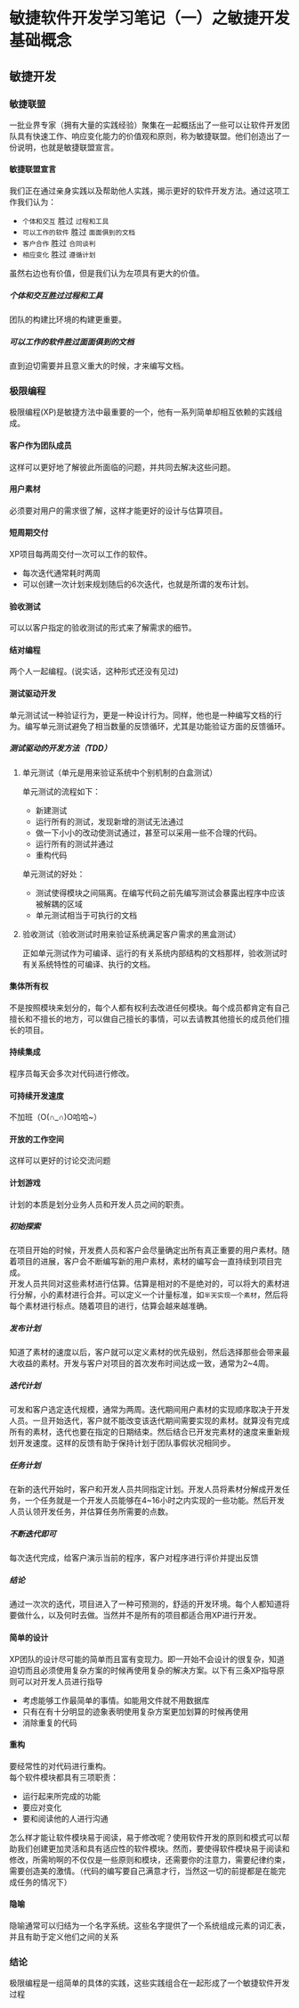 # 敏捷软件开发学习笔记（一）之敏捷开发基础概念

## 敏捷开发

### 敏捷联盟

 一批业界专家（拥有大量的实践经验）聚集在一起概括出了一些可以让软件开发团队具有快速工作、响应变化能力的价值观和原则，称为敏捷联盟。他们创造出了一份说明，也就是敏捷联盟宣言。

#### 敏捷联盟宣言

 我们正在通过亲身实践以及帮助他人实践，揭示更好的软件开发方法。通过这项工作我们认为：

+ `个体和交互` 胜过 `过程和工具`
+ `可以工作的软件` 胜过 `面面俱到的文档`
+ `客户合作` 胜过 `合同谈判`
+ `相应变化` 胜过 `遵循计划`

虽然右边也有价值，但是我们认为左项具有更大的价值。  

##### 个体和交互胜过过程和工具

 团队的构建比环境的构建更重要。

##### 可以工作的软件胜过面面俱到的文档

 直到迫切需要并且意义重大的时候，才来编写文档。

### 极限编程

 极限编程(XP)是敏捷方法中最重要的一个，他有一系列简单却相互依赖的实践组成。

#### 客户作为团队成员
 
这样可以更好地了解彼此所面临的问题，并共同去解决这些问题。

#### 用户素材
 
 必须要对用户的需求很了解，这样才能更好的设计与估算项目。

#### 短周期交付

 XP项目每两周交付一次可以工作的软件。

+ 每次迭代通常耗时两周
+ 可以创建一次计划来规划随后的6次迭代，也就是所谓的发布计划。

#### 验收测试

 可以以客户指定的验收测试的形式来了解需求的细节。

#### 结对编程

 两个人一起编程。(说实话，这种形式还没有见过)

#### 测试驱动开发

 单元测试试一种验证行为，更是一种设计行为。同样，他也是一种编写文档的行为。编写单元测试避免了相当数量的反馈循环，尤其是功能验证方面的反馈循环。

##### 测试驱动的开发方法（TDD）

1. 单元测试（单元是用来验证系统中个别机制的白盒测试）

 	单元测试的流程如下：

	+ 新建测试
	+ 运行所有的测试，发现新增的测试无法通过
	+ 做一下小小的改动使测试通过，甚至可以采用一些不合理的代码。
	+ 运行所有的测试并通过
	+ 重构代码
	
	单元测试的好处：

	+ 测试使得模块之间隔离。在编写代码之前先编写测试会暴露出程序中应该被解耦的区域
	+ 单元测试相当于可执行的文档

2. 验收测试（验收测试时用来验证系统满足客户需求的黑盒测试）

 	正如单元测试作为可编译、运行的有关系统内部结构的文档那样，验收测试时有关系统特性的可编译、执行的文档。

#### 集体所有权

 不是按照模块来划分的，每个人都有权利去改进任何模块。每个成员都肯定有自己擅长和不擅长的地方，可以做自己擅长的事情，可以去请教其他擅长的成员他们擅长的项目。

#### 持续集成

 程序员每天会多次对代码进行修改。

#### 可持续开发速度

 不加班（O(∩_∩)O哈哈~）

#### 开放的工作空间
 
 这样可以更好的讨论交流问题

#### 计划游戏

 计划的本质是划分业务人员和开发人员之间的职责。

##### 初始探索

 在项目开始的时候，开发费人员和客户会尽量确定出所有真正重要的用户素材。随着项目的进展，客户会不断编写新的用户素材，素材的编写会一直持续到项目完成。  
 开发人员共同对这些素材进行估算。估算是相对的不是绝对的，可以将大的素材进行分解，小的素材进行合并。可以定义一个计量标准，如`半天实现一个素材`，然后将每个素材进行标点。随着项目的进行，估算会越来越准确。

##### 发布计划

 知道了素材的速度以后，客户就可以定义素材的优先级别，然后选择那些会带来最大收益的素材。开发与客户对项目的首次发布时间达成一致，通常为2~4周。

##### 迭代计划

 可发和客户选定迭代规模，通常为两周。迭代期间用户素材的实现顺序取决于开发人员。一旦开始迭代，客户就不能改变该迭代期间需要实现的素材。就算没有完成所有的素材，迭代也要在指定的日期结束。然后结合已开发完素材的速度来重新规划开发速度。这样的反馈有助于保持计划于团队事假状况相同步。

##### 任务计划

 在新的迭代开始时，客户和开发人员共同指定计划。开发人员将素材分解成开发任务，一个任务就是一个开发人员能够在4~16小时之内实现的一些功能。然后开发人员认领开发任务，并估算任务所需要的点数。

##### 不断迭代即可

 每次迭代完成，给客户演示当前的程序，客户对程序进行评价并提出反馈

##### 结论

 通过一次次的迭代，项目进入了一种可预测的，舒适的开发环境。每个人都知道将要做什么，以及何时去做。当然并不是所有的项目都适合用XP进行开发。

#### 简单的设计

 XP团队的设计尽可能的简单而且富有变现力。即一开始不会设计的很复杂，知道迫切而且必须使用复杂方案的时候再使用复杂的解决方案。以下有三条XP指导原则可以对开发人员进行指导

+ 考虑能够工作最简单的事情。如能用文件就不用数据库
+ 只有在有十分明显的迹象表明使用复杂方案更加划算的时候再使用
+ 消除重复的代码

#### 重构

 要经常性的对代码进行重构。  
 每个软件模块都具有三项职责：

+ 运行起来所完成的功能
+ 要应对变化
+ 要和阅读他的人进行沟通

 怎么样才能让软件模块易于阅读，易于修改呢？使用软件开发的原则和模式可以帮助我们创建更加灵活和具有适应性的软件模块。然而，要使得软件模块易于阅读和修改，所需哟啊的不仅仅是一些原则和模块，还需要你的注意力，需要纪律约束，需要创造美的激情。（代码的编写要自己满意才行，当然这一切的前提都是在能完成任务的情况下）

#### 隐喻

 隐喻通常可以归结为一个名字系统。这些名字提供了一个系统组成元素的词汇表，并且有助于定义他们之间的关系

### 结论

 极限编程是一组简单的具体的实践，这些实践组合在一起形成了一个敏捷软件开发过程


 
 

 
